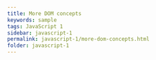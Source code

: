 ```yaml
---
title: More DOM concepts
keywords: sample
tags: JavaScript 1
sidebar: javascript-1
permalink: javascript-1/more-dom-concepts.html
folder: javascript-1
---
```

